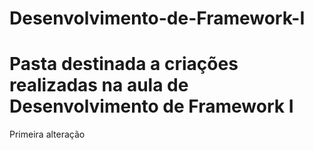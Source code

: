 # Desenvolvimento-de-Framework-I

# Pasta destinada a criações realizadas na aula de Desenvolvimento de Framework I

Primeira alteração
